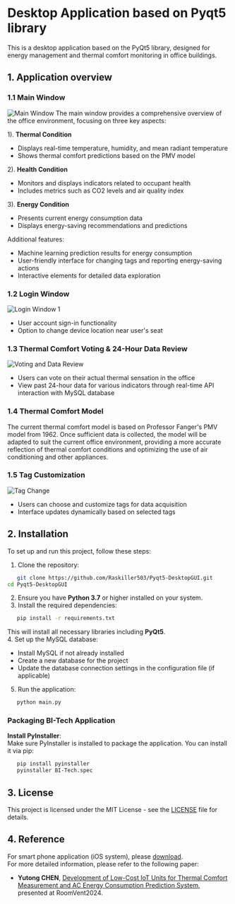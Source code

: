 # Desktop Application based on Pyqt5 library

This is a desktop application based on the PyQt5 library, designed for energy management and thermal comfort monitoring in office buildings.

## 1. Application overview

### 1.1 Main Window
![Main Window](Image/2.png)
The main window provides a comprehensive overview of the office environment, focusing on three key aspects:

1). **Thermal Condition**
   - Displays real-time temperature, humidity, and mean radiant temperature
   - Shows thermal comfort predictions based on the PMV model

2). **Health Condition**
   - Monitors and displays indicators related to occupant health
   - Includes metrics such as CO2 levels and air quality index

3). **Energy Condition**
   - Presents current energy consumption data
   - Displays energy-saving recommendations and predictions

Additional features:
- Machine learning prediction results for energy consumption
- User-friendly interface for changing tags and reporting energy-saving actions
- Interactive elements for detailed data exploration

### 1.2 Login Window
![Login Window 1](Image/00.png)
- User account sign-in functionality
- Option to change device location near user's seat

### 1.3 Thermal Comfort Voting & 24-Hour Data Review
![Voting and Data Review](Image/v.png)
- Users can vote on their actual thermal sensation in the office
- View past 24-hour data for various indicators through real-time API interaction with MySQL database

### 1.4 Thermal Comfort Model
The current thermal comfort model is based on Professor Fanger's PMV model from 1962. Once sufficient data is collected, the model will be adapted to suit the current office environment, providing a more accurate reflection of thermal comfort conditions and optimizing the use of air conditioning and other appliances.

### 1.5 Tag Customization
![Tag Change](Image/tag2.png)
- Users can choose and customize tags for data acquisition
- Interface updates dynamically based on selected tags

## 2. Installation

To set up and run this project, follow these steps:

1. Clone the repository:
```bash
   git clone https://github.com/Raskiller503/Pyqt5-DesktopGUI.git
cd Pyqt5-DesktopGUI
```
2. Ensure you have **Python 3.7** or higher installed on your system.
3. Install the required dependencies:
```bash
   pip install -r requirements.txt
```
This will install all necessary libraries including **PyQt5**.\
4. Set up the MySQL database:
- Install MySQL if not already installed
- Create a new database for the project
- Update the database connection settings in the configuration file (if applicable)

5. Run the application:
```bash
   python main.py
```
### Packaging BI-Tech Application

 **Install PyInstaller**:  
   Make sure PyInstaller is installed to package the application. You can install it via pip:

```bash
   pip install pyinstaller
   pyinstaller BI-Tech.spec
```

   
## 3. License
This project is licensed under the MIT License - see the [LICENSE](LICENSE) file for details.

## 4. Reference
For smart phone application (iOS system), please [download](https://apps.apple.com/jp/app/bi-tech/id6451035366). \
For more detailed information, please refer to the following paper:
- __Yutong CHEN__,
[Development of Low-Cost IoT Units for Thermal Comfort Measurement and AC Energy Consumption Prediction System](https://kth-my.sharepoint.com/personal/torunw_ug_kth_se/_layouts/15/onedrive.aspx?ga=1&id=%2Fpersonal%2Ftorunw%5Fug%5Fkth%5Fse%2FDocuments%2Fbox%5Ffiles%2FRoomVent%2FRoomVent%5F2024%5FProceedings%2F240425%201400a%20Session%2026%20IC%20Thermal%20comfort%201%2FPrint%20439%20Final%2Epdf&parent=%2Fpersonal%2Ftorunw%5Fug%5Fkth%5Fse%2FDocuments%2Fbox%5Ffiles%2FRoomVent%2FRoomVent%5F2024%5FProceedings%2F240425%201400a%20Session%2026%20IC%20Thermal%20comfort%201![image](https://github.com/user-attachments/assets/537ab711-703e-4c39-b811-ccc46ccde782)
), presented at RoomVent2024.
